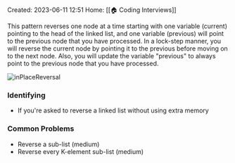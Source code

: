 Created: 2023-06-11 12:51
Home: [[🏠 Coding Interviews]]

This pattern reverses one node at a time starting with one variable (current) pointing to the head of the linked list, and one variable (previous) will point to the previous node that you have processed. In a lock-step manner, you will reverse the current node by pointing it to the previous before moving on to the next node. Also, you will update the variable "previous" to always point to the previous node that you have processed.

![inPlaceReversal](https://hackernoon.imgix.net/images/G9YRlqC9joZNTWsi1ul7tRkO6tv1-gekl3wfd.jpg)

### Identifying
- If you're asked to reverse a linked list without using extra memory

### Common Problems
- Reverse a sub-list (medium)
- Reverse every K-element sub-list (medium)